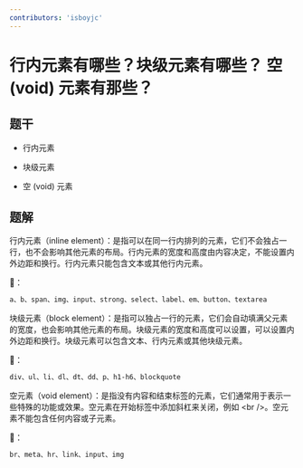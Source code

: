 ```yaml
---
contributors: 'isboyjc'
---
```


# 行内元素有哪些？块级元素有哪些？ 空 (void) 元素有那些？


## 题干

- 行内元素

- 块级元素

- 空 (void) 元素



## 题解

<!-- ::: details 点我查看题解 -->

行内元素（inline element）：是指可以在同一行内排列的元素，它们不会独占一行，也不会影响其他元素的布局。行内元素的宽度和高度由内容决定，不能设置内外边距和换行。行内元素只能包含文本或其他行内元素。

🌰：

```html
a、b、span、img、input、strong、select、label、em、button、textarea
```

块级元素（block element）：是指可以独占一行的元素，它们会自动填满父元素的宽度，也会影响其他元素的布局。块级元素的宽度和高度可以设置，可以设置内外边距和换行。块级元素可以包含文本、行内元素或其他块级元素。

🌰：

```html
div、ul、li、dl、dt、dd、p、h1-h6、blockquote
```

空元素（void element）：是指没有内容和结束标签的元素，它们通常用于表示一些特殊的功能或效果。空元素在开始标签中添加斜杠来关闭，例如 \<br />。空元素不能包含任何内容或子元素。

🌰：

```html
br、meta、hr、link、input、img
```


<!-- ::: -->



